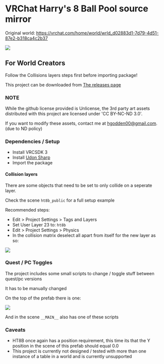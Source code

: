 # VRChat Harry's 8 Ball Pool source mirror
Original world: https://vrchat.com/home/world/wrld_d02883d1-7d79-4d51-87e2-b318ca4c2b37

![](https://i.imgur.com/3cHrbf1.jpg)

## For World Creators
Follow the Collisions layers steps first before importing package!

This project can be downloaded from [The releases page](https://github.com/Terri00/vrc8ball/releases)

### NOTE
While the github license provided is Unlicense, the 3rd party art assets distributed with this project are licensed under 'CC BY-NC-ND 3.0'.

If you want to modify these assets, contact me at hgodden00@gmail.com. (due to ND policy)

### Dependencies / Setup
- Install VRCSDK 3
- Install [Udon Sharp](https://github.com/MerlinVR/UdonSharp)
- Import the package

#### Collision layers
There are some objects that need to be set to only collide on a seperate layer.

Check the scene `ht8b_public` for a full setup example

Recommended steps:
- Edit > Project Settings > Tags and Layers
- Set User Layer 23 to: `ht8b`
- Edit > Project Settings > Physics
- In the collision matrix deselect all apart from itself for the new layer as so:

![](https://i.imgur.com/jhku3V2.png)

### Quest / PC Toggles
The project includes some small scripts to change / toggle stuff between quest/pc versions

It has to be manually changed


On the top of the prefab there is one:

![](https://i.imgur.com/HPtMBiH.png)

And in the scene `__MAIN__` also has one of these scripts

### Caveats
- HT8B once again has a position requirement, this time its that the Y position in the scene of this prefab should equal 0.0 
- This project is currently not designed / tested with more than one instance of a table in a world and is currently unsupported
